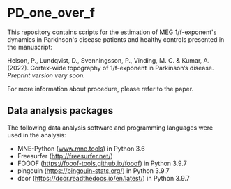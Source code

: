# PD_one_over_f
This repository contains scripts for the estimation of MEG 1/f-exponent's dynamics in Parkinson's disease patients and healthy controls presented in the manuscript:

Helson, P., Lundqvist, D., Svenningsson, P., Vinding, M. C. & Kumar, A. (2022). Cortex-wide topography of 1/f-exponent in Parkinson’s disease. *Preprint version very soon.*

For more information about procedure, please refer to the paper.

## Data analysis packages
The following data analysis software and programming languages were used in the analysis:

* MNE-Python (www.mne.tools) in Python 3.6
* Freesurfer (http://freesurfer.net/)
* FOOOF (https://fooof-tools.github.io/fooof) in Python 3.9.7
* pingouin (https://pingouin-stats.org/) in Python 3.9.7
* dcor (https://dcor.readthedocs.io/en/latest/) in Python 3.9.7
